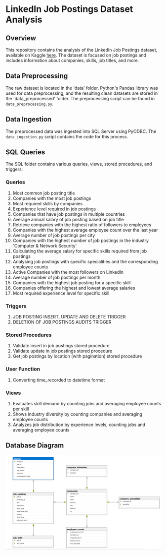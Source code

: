 # LinkedIn Job Postings Dataset Analysis

## Overview

This repository contains the analysis of the LinkedIn Job Postings dataset, available on Kaggle [here](https://www.kaggle.com/datasets/arshkon/linkedin-job-postings). The dataset is focused on job postings and includes information about companies, skills, job titles, and more.

## Data Preprocessing

The raw dataset is located in the 'data' folder. Python's Pandas library was used for data preprocessing, and the resulting clean datasets are stored in the 'data_preprocessed' folder. The preprocessing script can be found in `data_preprocessing.py`.

## Data Ingestion

The preprocessed data was ingested into SQL Server using PyODBC. The `data_ingestion.py` script contains the code for this process.

## SQL Queries

The SQL folder contains various queries, views, stored procedures, and triggers:

### Queries

1. Most common job posting title
2. Companies with the most job postings
3. Most required skills by companies
4. Experience level required in job postings
5. Companies that have job postings in multiple countries
6. Average annual salary of job posting based on job title
7. Retrieve companies with the highest ratio of followers to employees
8. Companies with the highest average employee count over the last year
9. Average number of job postings per city
10. Companies with the highest number of job postings in the industry 'Computer & Network Security'
11. Calculating the average salary for specific skills required from job postings
12. Analysing job postings with specific specialities and the corresponding employee counts
13. Active Companies with the most followers on LinkedIn
14. Average number of job postings per month
15. Companies with the highest job posting for a specific skill
16. Companies offering the highest and lowest average salaries 
17. Most required experience level for specific skill

### Triggers

1. JOB POSTING INSERT, UPDATE AND DELETE TRIGGER
2. DELETION OF JOB POSTINGS AUDITS TRIGGER

### Stored Procedures

1. Validate insert in job postings stored procedure
2. Validate update in job postings stored procedure
3. Get job postings by location (with pagination) stored procedure

### User Function

1. Converting time_recorded to datetime format

### Views

1. Evaluates skill demand by counting jobs and averaging employee counts per skill
2. Shows industry diversity by counting companies and averaging employee counts
3. Analyzes job distribution by experience levels, counting jobs and averaging employee counts

## Database Diagram

![Database Diagram](data/img/database_diagram.png)


